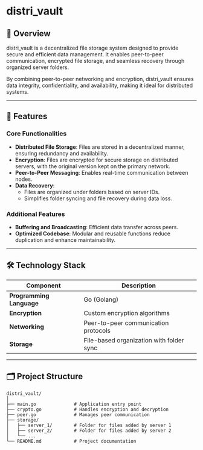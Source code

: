 # distri_vault

## 📖 Overview
distri_vault is a decentralized file storage system designed to provide secure and efficient data management. It enables peer-to-peer communication, encrypted file storage, and seamless recovery through organized server folders.

By combining peer-to-peer networking and encryption, distri_vault ensures data integrity, confidentiality, and availability, making it ideal for distributed systems.

---

## 🚀 Features

### Core Functionalities
- **Distributed File Storage**: Files are stored in a decentralized manner, ensuring redundancy and availability.
- **Encryption**: Files are encrypted for secure storage on distributed servers, with the original version kept on the primary network.
- **Peer-to-Peer Messaging**: Enables real-time communication between nodes.
- **Data Recovery**:
  - Files are organized under folders based on server IDs.
  - Simplifies folder syncing and file recovery during data loss.

### Additional Features
- **Buffering and Broadcasting**: Efficient data transfer across peers.
- **Optimized Codebase**: Modular and reusable functions reduce duplication and enhance maintainability.

---

## 🛠️ Technology Stack

| Component             | Description                                    |
|-----------------------|------------------------------------------------|
| **Programming Language** | Go (Golang)                                  |
| **Encryption**         | Custom encryption algorithms                   |
| **Networking**         | Peer-to-peer communication protocols           |
| **Storage**            | File-based organization with folder sync       |

---

## 🗂️ Project Structure
```plaintext
distri_vault/
│
├── main.go              # Application entry point
├── crypto.go            # Handles encryption and decryption
├── peer.go              # Manages peer communication
├── storage/
│   ├── server_1/        # Folder for files added by server 1
│   ├── server_2/        # Folder for files added by server 2
│   └── ...
└── README.md            # Project documentation